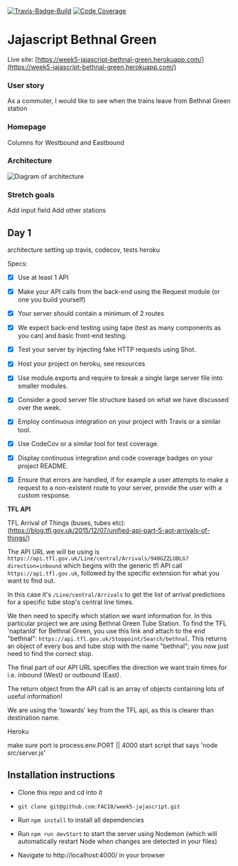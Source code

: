 [![Travis-Badge-Build](https://api.travis-ci.org/FAC10/week5-jajascript.svg?branch=master)](https://travis-ci.org/FAC10/week5-jajascript)
[![Code Coverage](https://codecov.io/gh/FAC10/week5-jajascript/branch/master/graph/badge.svg)](https://codecov.io/gh/FAC10/week5-jajascript)
# Jajascript Bethnal Green

Live site: [https://week5-jajascript-bethnal-green.herokuapp.com/](https://week5-jajascript-bethnal-green.herokuapp.com/)

### User story

As a commuter, I would like to see when the trains leave from Bethnal Green station

### Homepage

Columns for Westbound and Eastbound

### Architecture

![Diagram of architecture]()

### Stretch goals

Add input field
Add other stations

## Day 1

architecture
setting up travis, codecov, tests
heroku

Specs:

- [x] Use at least 1 API
- [x] Make your API calls from the back-end using the Request module (or one you build yourself)

- [x] Your server should contain a minimum of 2 routes

- [x] We expect back-end testing using tape (test as many components as you can) and basic front-end testing.

- [x] Test your server by injecting fake HTTP requests using Shot.

- [x] Host your project on heroku, see resources

- [x] Use module.exports and require to break a single large server file into smaller modules.

- [x] Consider a good server file structure based on what we have discussed over the week.

- [x] Employ continuous integration on your project with Travis or a similar tool.

- [x] Use CodeCov or a similar tool for test coverage.

- [x] Display continuous integration and code coverage badges on your project README.

- [x] Ensure that errors are handled, if for example a user attempts to make a request to a non-existent route to your server, provide the user with a custom response.

**TFL API**

TFL Arrival of Things (buses, tubes etc):
(https://blog.tfl.gov.uk/2015/12/07/unified-api-part-5-aot-arrivals-of-things/)

The API URL we will be using is `https://api.tfl.gov.uk/Line/central/Arrivals/940GZZLUBLG?direction=inbound` which begins with the generic tfl API call `https://api.tfl.gov.uk`, followed by the specific extension for what you want to find out.

In this case it's `/Line/central/Arrivals` to get the list of arrival predictions for a specific tube stop's central line times.

We then need to specify which station we want information for. In this particular project we are using Bethnal Green Tube Station. To find the TFL 'naptanId' for Bethnal Green, you use this link and attach to the end "bethnal": `https://api.tfl.gov.uk/Stoppoint/Search/bethnal`. This returns an object of every bus and tube stop with the name "bethnal"; you now just need to find the correct stop.

The final part of our API URL specifies the direction we want train times for i.e. inbound (West) or outbound (East).

The return object from the API call is an array of objects containing lots of useful information!

We are using the 'towards' key from the TFL api, as this is clearer than destination name.

Heroku

make sure port is process.env.PORT || 4000
start script that says 'node src/server.js'

## Installation instructions

 - Clone this repo and cd into it

 - `git clone git@github.com:FAC10/week5-jajascript.git`

 - Run `npm install` to install all dependencies

 - Run `npm run devStart` to start the server using Nodemon (which will automatically restart Node when changes are detected in your files)

 - Navigate to http://localhost:4000/ in your browser
